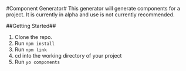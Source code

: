 #Component Generator#
This generator will generate components for a project. It is currently in alpha and use is not currently recommended.

##Getting Started##

1. Clone the repo.
2. Run `npm install`
3. Run `npm link`
4. cd into the working directory of your project
5. Run `yo components`
